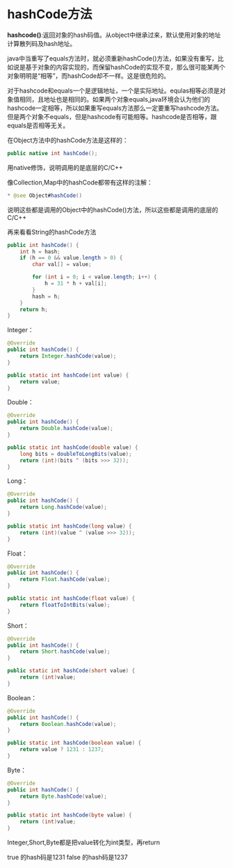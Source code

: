 # hashCode方法

**hashcode()**:返回对象的hash码值。从object中继承过来，默认使用对象的地址计算散列码及hash地址。

java中当重写了equals方法时，就必须重新hashCode()方法，如果没有重写，比如说是基于对象的内容实现的，而保留hashCode的实现不变，那么很可能某两个对象明明是“相等”，而hashCode却不一样。这是很危险的。

对于hashcode和equals一个是逻辑地址，一个是实际地址。equlas相等必须是对象值相同，且地址也是相同的。如果两个对象equals,java环境会认为他们的hashcode一定相等，所以如果重写equals方法那么一定要重写hashcode方法。但是两个对象不equals，但是hashcode有可能相等。hashcode是否相等，跟equals是否相等无关。

在Object方法中的hashCode方法是这样的：

~~~java
public native int hashCode();
~~~

用native修饰，说明调用的是底层的C/C++

像Collection,Map中的hashCode都带有这样的注解：

~~~java
* @see Object#hashCode()
~~~

说明这些都是调用的Object中的hashCode()方法，所以这些都是调用的底层的C/C++

再来看看String的hashCode方法

~~~java
public int hashCode() {
    int h = hash;
    if (h == 0 && value.length > 0) {
        char val[] = value;

        for (int i = 0; i < value.length; i++) {
            h = 31 * h + val[i];
        }
        hash = h;
    }
    return h;
}
~~~

Integer：

~~~java
@Override
public int hashCode() {
    return Integer.hashCode(value);
}

public static int hashCode(int value) {
    return value;
}
~~~

Double：

~~~java
@Override
public int hashCode() {
    return Double.hashCode(value);
}

public static int hashCode(double value) {
    long bits = doubleToLongBits(value);
    return (int)(bits ^ (bits >>> 32));
}
~~~

Long：

~~~java
@Override
public int hashCode() {
    return Long.hashCode(value);
}

public static int hashCode(long value) {
    return (int)(value ^ (value >>> 32));
}
~~~

Float：

~~~java
@Override
public int hashCode() {
    return Float.hashCode(value);
}

public static int hashCode(float value) {
    return floatToIntBits(value);
}
~~~

Short：

~~~java
@Override
public int hashCode() {
    return Short.hashCode(value);
}

public static int hashCode(short value) {
    return (int)value;
}
~~~

Boolean：

~~~java
@Override
public int hashCode() {
    return Boolean.hashCode(value);
}

public static int hashCode(boolean value) {
    return value ? 1231 : 1237;
}

~~~

Byte：

~~~java
@Override
public int hashCode() {
    return Byte.hashCode(value);
}

public static int hashCode(byte value) {
    return (int)value;
}
~~~

Integer,Short,Byte都是把value转化为int类型，再return

true 的hash码是1231
false 的hash码是1237